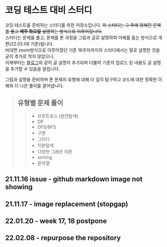 # 코딩 테스트 대비 스터디


코딩 테스트를 준비하는 스터디를 위한 저장소입니다.
~~이 스터디는 그 주에 정해진 문제를 풀고 **매주 화요일** 설명하는 방식으로 이루어집니다.~~  
스터디는 문제를 풀고, 문제를 푼 과정을 그림과 글로 설명하여 이해를 돕는 방식으로 개편(22.02.08 기준)됩니다.  
비대면 zoom방식으로 이루어졌던 기존 16주차까지의 스터디에서는 말로 설명한 것을 굳이 추가로 적지 않았으나,  
이제부터는 [블로그](https://change-anything-into-anything.tistory.com/category/%EC%BD%94%EB%94%A9%20%ED%85%8C%EC%8A%A4%ED%8A%B8%20%EB%8C%80%EB%B9%84/%EB%B0%B1%EC%A4%80%20%EB%AC%B8%EC%A0%9C%20%ED%92%80%EC%9D%B4)와 같이 글 설명이 추가되며 더불어 기존의 업로드 된 내용도 글 설명을 추가할 수 있음을 알립니다.  



그림과 설명을 준비하며 푼 문제의 유형에 대해 더 깊이 탐구하고
코드에 대한 정확한 이해와 더 나은 풀이를 끌어냅니다.


> ## 유형별 문제 풀이
>
>> + 브루트포스 (완전탐색)
>> + DP
>> + DFS/BFS
>> + 구현
>> + 그리디
>> + 이분탐색
>> + 다양한 그래프 이론
>> + sorting
>> + 문자열
>> 

  ## 21.11.16 issue -  github markdown image not showing
  
  ## 21.11.17 - image replacement (stopgap)
  
  ## 22.01.20 - week 17, 18 postpone

  ## 22.02.08 - repurpose the repository
